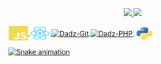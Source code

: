 
<div align="center">
  <a href="https://github.com/amachado22">
  <img height="180em" src="https://github-readme-stats.vercel.app/api?username=amachado22&show_icons=true&theme=algolia&include_all_commits=true&count_private=true"/>
  <img height="180em" src="https://github-readme-stats.vercel.app/api/top-langs/?username=amachado22&layout=compact&langs_count=7&theme=algolia"/>
</div>
<div style="display: inline_block"><br>
  <img align="center" alt="Dadz-Js" height="30" width="40" src="https://raw.githubusercontent.com/devicons/devicon/master/icons/javascript/javascript-plain.svg">
  <img align="center" alt="Dadz-React" height="30" width="40" src="https://raw.githubusercontent.com/devicons/devicon/master/icons/react/react-original.svg">
  <img align="center" alt="Dadz-Git" height="30" width="40" src="https://raw.githubusercontent.com/jmnote/z-icons/master/svg/git.svg">
  <img align="center" alt="Dadz-PHP" height="30" width="40" src="https://raw.githubusercontent.com/jmnote/z-icons/master/svg/php.svg">
  <img align="center" alt="Dadz-Python" height="30" width="40" src="https://raw.githubusercontent.com/devicons/devicon/master/icons/python/python-original.svg">
</div>
  
 
<div> 
 
  ![Snake animation](https://github.com/amachado22/amachado22/blob/output/github-contribution-grid-snake.svg)
 
</div>
